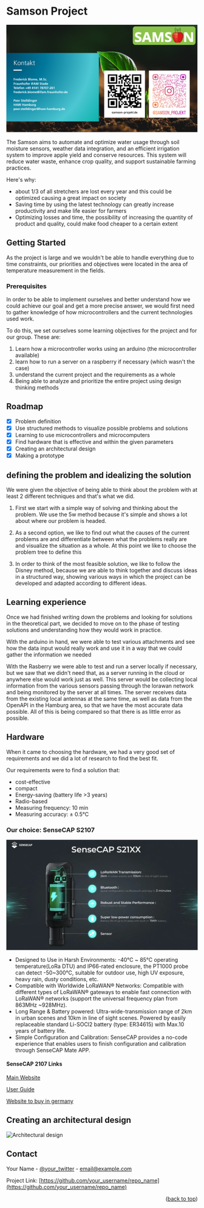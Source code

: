 # Samson Project

![Samson Project](./images/samsonLogo.PNG)

The Samson aims to automate and optimize water usage through soil moisture sensors, weather data integration, and an efficient irrigation system to improve apple yield and conserve resources. This system will reduce water waste, enhance crop quality, and support sustainable farming practices.

Here's why:
* about 1/3 of all stretchers are lost every year and this could be optimized causing a great impact on society
* Saving time by using the latest technology can greatly increase productivity and make life easier for farmers
* Optimizing losses and time, the possibility of increasing the quantity of product and quality, could make food cheaper to a certain extent


<!-- GETTING STARTED -->
## Getting Started

As the project is large and we wouldn't be able to handle everything due to time constraints, our priorities and objectives were located in the area of temperature measurement in the fields.

### Prerequisites

In order to be able to implement ourselves and better understand how we could achieve our goal and get a more precise answer, we would first need to gather knowledge of how microcontrollers and the current technologies used work.

To do this, we set ourselves some learning objectives for the project and for our group. These are:

1. Learn how a microcontroller works using an arduino (the microcontroller available)
2. learn how to run a server on a raspberry if necessary (which wasn't the case)
3. understand the current project and the requirements as a whole
4. Being able to analyze and prioritize the entire project using design thinking methods


<!-- ROADMAP -->
## Roadmap

- [x] Problem definition
- [x] Use structured methods to visualize possible problems and solutions
- [x] Learning to use microcontrollers and microcomputers
- [x] Find hardware that is effective and within the given parameters
- [x] Creating an architectural design
- [x] Making a prototype

<!-- DEFINITION AND IDEALIZATION -->
## defining the problem and idealizing the solution

We were given the objective of being able to think about the problem with at least 2 different techniques and that's what we did.

1. First we start with a simple way of solving and thinking about the problem. We use the 5w method because it's simple and shows a lot about where our problem is headed.

2. As a second option, we like to find out what the causes of the current problems are and differentiate between what the problems really are and visualize the situation as a whole. At this point we like to choose the problem tree to define this

3. In order to think of the most feasible solution, we like to follow the Disney method, because we are able to think together and discuss ideas in a structured way, showing various ways in which the project can be developed and adapted according to different ideas.

   
<!-- LEARNING EXPERIENCE -->
## Learning experience

Once we had finished writing down the problems and looking for solutions in the theoretical part, we decided to move on to the phase of testing solutions and understanding how they would work in practice.

With the arduino in hand, we were able to test various attachments and see how the data input would really work and use it in a way that we could gather the information we needed

With the Rasberry we were able to test and run a server locally if necessary, but we saw that we didn't need that, as a server running in the cloud or anywhere else would work just as well. This server would be collecting local information from the various sensors passing through the lorawan network and being monitored by the server at all times. The server receives data from the existing local antennas at the same time, as well as data from the OpenAPI in the Hamburg area, so that we have the most accurate data possible. All of this is being compared so that there is as little error as possible.

## Hardware

When it came to choosing the hardware, we had a very good set of requirements and we did a lot of research to find the best fit.

Our requirements were to find a solution that:

- cost-effective
- compact
- Energy-saving (battery life  >3 years)
- Radio-based
- Measuring frequency: 10 min
- Measuring accuracy: ± 0.5°C


### Our choice: SenseCAP S2107
![Samson Project](./images/senseCapSensor.PNG)

- Designed to Use in Harsh Environments: -40℃ ~ 85℃ operating temperature(LoRa DTU) and IP66-rated enclosure, the PT1000 probe can detect -50~300℃, suitable for outdoor use, high UV exposure, heavy rain, dusty conditions, etc.
- Compatible with Worldwide LoRaWAN® Networks: Compatible with different types of LoRaWAN® gateways to enable fast connection with LoRaWAN® networks (support the universal frequency plan from 863MHz ~928MHz).
- Long Range & Battery powered: Ultra-wide-transmission range of 2km in urban scenes and 10km in line of sight scenes. Powered by easily replaceable standard Li-SOCl2 battery (type: ER34615) with Max.10 years of battery life.
- Simple Configuration and Calibration: SenseCAP provides a no-code experience that enables users to finish configuration and calibration through SenseCAP Mate APP.


#### SenseCAP 2107 Links

[Main Website](https://www.seeedstudio.com/SenseCAP-S2107-Temperature-Sensor-p-5807.html)

[User Guide](https://wiki.seeedstudio.com/SenseCAP_S2107/)

[Website to buy in germany](https://www.antratek.de/sensecap-s2107-lorawan-temperature-sensor-with-pt1000)

## Creating an architectural design

![Architectural design](./images/ssoftwareArchitecture.PNG)

<!-- CONTACT -->
## Contact

Your Name - [@your_twitter](https://twitter.com/your_username) - email@example.com

Project Link: [https://github.com/your_username/repo_name](https://github.com/your_username/repo_name)


<p align="right">(<a href="#readme-top">back to top</a>)</p>
